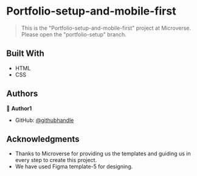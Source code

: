 # Portfolio-setup-and-mobile-first


> This is the "Portfolio-setup-and-mobile-first" project at Microverse.
> Please open the "portfolio-setup" branch.


## Built With

- HTML
- CSS


## Authors

👤 **Author1**

- GitHub: [@githubhandle](https://github.com/anita00001)


## Acknowledgments

- Thanks to Microverse for providing us the templates and guiding us in every step to create this project.
- We have used Figma template-5 for designing.
